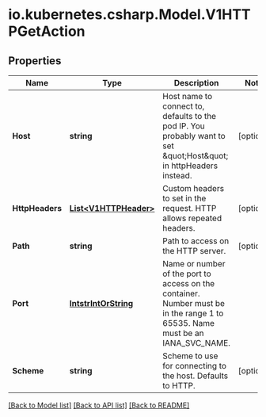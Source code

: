 # io.kubernetes.csharp.Model.V1HTTPGetAction
## Properties

Name | Type | Description | Notes
------------ | ------------- | ------------- | -------------
**Host** | **string** | Host name to connect to, defaults to the pod IP. You probably want to set \&quot;Host\&quot; in httpHeaders instead. | [optional] 
**HttpHeaders** | [**List&lt;V1HTTPHeader&gt;**](V1HTTPHeader.md) | Custom headers to set in the request. HTTP allows repeated headers. | [optional] 
**Path** | **string** | Path to access on the HTTP server. | [optional] 
**Port** | [**IntstrIntOrString**](IntstrIntOrString.md) | Name or number of the port to access on the container. Number must be in the range 1 to 65535. Name must be an IANA_SVC_NAME. | 
**Scheme** | **string** | Scheme to use for connecting to the host. Defaults to HTTP. | [optional] 

[[Back to Model list]](../README.md#documentation-for-models) [[Back to API list]](../README.md#documentation-for-api-endpoints) [[Back to README]](../README.md)


